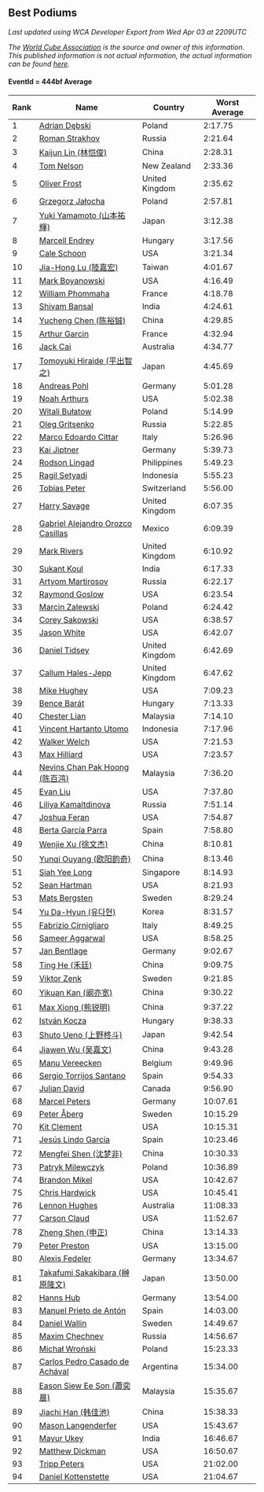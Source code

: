 ## Best Podiums

*Last updated using WCA Developer Export from Wed Apr 03 at 2209UTC*

*The [World Cube Association](https://www.worldcubeassociation.org) is the source and owner of this information. This published information is not actual information, the actual information can be found [here](https://www.worldcubeassociation.org/results).*

#### EventId = 444bf Average

|Rank|Name|Country|Worst Average|  
|--|--|--|--|  
|1|[Adrian Dębski](https://www.worldcubeassociation.org/persons/2017DEBS01)|Poland|2:17.75|  
|2|[Roman Strakhov](https://www.worldcubeassociation.org/persons/2012STRA02)|Russia|2:21.64|  
|3|[Kaijun Lin (林恺俊)](https://www.worldcubeassociation.org/persons/2013LINK01)|China|2:28.31|  
|4|[Tom Nelson](https://www.worldcubeassociation.org/persons/2013NELS01)|New Zealand|2:33.36|  
|5|[Oliver Frost](https://www.worldcubeassociation.org/persons/2012FROS01)|United Kingdom|2:35.62|  
|6|[Grzegorz Jałocha](https://www.worldcubeassociation.org/persons/2012JALO01)|Poland|2:57.81|  
|7|[Yuki Yamamoto (山本祐輝)](https://www.worldcubeassociation.org/persons/2010YAMA04)|Japan|3:12.38|  
|8|[Marcell Endrey](https://www.worldcubeassociation.org/persons/2007ENDR01)|Hungary|3:17.56|  
|9|[Cale Schoon](https://www.worldcubeassociation.org/persons/2014SCHO02)|USA|3:21.34|  
|10|[Jia-Hong Lu (陸嘉宏)](https://www.worldcubeassociation.org/persons/2007LUJI01)|Taiwan|4:01.67|  
|11|[Mark Boyanowski](https://www.worldcubeassociation.org/persons/2014BOYA01)|USA|4:16.49|  
|12|[William Phommaha](https://www.worldcubeassociation.org/persons/2015PHOM01)|France|4:18.78|  
|13|[Shivam Bansal](https://www.worldcubeassociation.org/persons/2011BANS02)|India|4:24.61|  
|14|[Yucheng Chen (陈裕铖)](https://www.worldcubeassociation.org/persons/2015CHEN49)|China|4:29.85|  
|15|[Arthur Garcin](https://www.worldcubeassociation.org/persons/2014GARC27)|France|4:32.94|  
|16|[Jack Cai](https://www.worldcubeassociation.org/persons/2014CAIJ02)|Australia|4:34.77|  
|17|[Tomoyuki Hiraide (平出智之)](https://www.worldcubeassociation.org/persons/2012HIRA01)|Japan|4:45.69|  
|18|[Andreas Pohl](https://www.worldcubeassociation.org/persons/2012POHL01)|Germany|5:01.28|  
|19|[Noah Arthurs](https://www.worldcubeassociation.org/persons/2012ARTH01)|USA|5:02.38|  
|20|[Witali Bułatow](https://www.worldcubeassociation.org/persons/2015BUAT01)|Poland|5:14.99|  
|21|[Oleg Gritsenko](https://www.worldcubeassociation.org/persons/2011GRIT01)|Russia|5:22.85|  
|22|[Marco Edoardo Cittar](https://www.worldcubeassociation.org/persons/2015CITT01)|Italy|5:26.96|  
|23|[Kai Jiptner](https://www.worldcubeassociation.org/persons/2007JIPT01)|Germany|5:39.73|  
|24|[Rodson Lingad](https://www.worldcubeassociation.org/persons/2011LING02)|Philippines|5:49.23|  
|25|[Ragil Setyadi](https://www.worldcubeassociation.org/persons/2011SETY02)|Indonesia|5:55.23|  
|26|[Tobias Peter](https://www.worldcubeassociation.org/persons/2014PETE03)|Switzerland|5:56.00|  
|27|[Harry Savage](https://www.worldcubeassociation.org/persons/2013SAVA01)|United Kingdom|6:07.35|  
|28|[Gabriel Alejandro Orozco Casillas](https://www.worldcubeassociation.org/persons/2008CASI01)|Mexico|6:09.39|  
|29|[Mark Rivers](https://www.worldcubeassociation.org/persons/2015RIVE05)|United Kingdom|6:10.92|  
|30|[Sukant Koul](https://www.worldcubeassociation.org/persons/2014KOUL01)|India|6:17.33|  
|31|[Artyom Martirosov](https://www.worldcubeassociation.org/persons/2016MART29)|Russia|6:22.17|  
|32|[Raymond Goslow](https://www.worldcubeassociation.org/persons/2014GOSL01)|USA|6:23.54|  
|33|[Marcin Zalewski](https://www.worldcubeassociation.org/persons/2011ZALE02)|Poland|6:24.42|  
|34|[Corey Sakowski](https://www.worldcubeassociation.org/persons/2011SAKO01)|USA|6:38.57|  
|35|[Jason White](https://www.worldcubeassociation.org/persons/2016WHIT16)|USA|6:42.07|  
|36|[Daniel Tidsey](https://www.worldcubeassociation.org/persons/2016TIDS01)|United Kingdom|6:42.69|  
|37|[Callum Hales-Jepp](https://www.worldcubeassociation.org/persons/2012HALE01)|United Kingdom|6:47.62|  
|38|[Mike Hughey](https://www.worldcubeassociation.org/persons/2007HUGH01)|USA|7:09.23|  
|39|[Bence Barát](https://www.worldcubeassociation.org/persons/2008BARA01)|Hungary|7:13.33|  
|40|[Chester Lian](https://www.worldcubeassociation.org/persons/2009LIAN03)|Malaysia|7:14.10|  
|41|[Vincent Hartanto Utomo](https://www.worldcubeassociation.org/persons/2010UTOM01)|Indonesia|7:17.96|  
|42|[Walker Welch](https://www.worldcubeassociation.org/persons/2011WELC01)|USA|7:21.53|  
|43|[Max Hilliard](https://www.worldcubeassociation.org/persons/2015HILL09)|USA|7:23.57|  
|44|[Nevins Chan Pak Hoong (陈百鸿)](https://www.worldcubeassociation.org/persons/2010CHAN20)|Malaysia|7:36.20|  
|45|[Evan Liu](https://www.worldcubeassociation.org/persons/2009LIUE01)|USA|7:37.80|  
|46|[Liliya Kamaltdinova](https://www.worldcubeassociation.org/persons/2012KAMA01)|Russia|7:51.14|  
|47|[Joshua Feran](https://www.worldcubeassociation.org/persons/2011FERA01)|USA|7:54.87|  
|48|[Berta García Parra](https://www.worldcubeassociation.org/persons/2014PARR02)|Spain|7:58.80|  
|49|[Wenjie Xu (徐文杰)](https://www.worldcubeassociation.org/persons/2016XUWE02)|China|8:10.81|  
|50|[Yunqi Ouyang (欧阳韵奇)](https://www.worldcubeassociation.org/persons/2007YUNQ01)|China|8:13.46|  
|51|[Siah Yee Long](https://www.worldcubeassociation.org/persons/2015LONG01)|Singapore|8:14.93|  
|52|[Sean Hartman](https://www.worldcubeassociation.org/persons/2016HART02)|USA|8:21.93|  
|53|[Mats Bergsten](https://www.worldcubeassociation.org/persons/2008BERG04)|Sweden|8:29.24|  
|54|[Yu Da-Hyun (유다현)](https://www.worldcubeassociation.org/persons/2008YUDA01)|Korea|8:31.57|  
|55|[Fabrizio Cirnigliaro](https://www.worldcubeassociation.org/persons/2008CIRN01)|Italy|8:49.25|  
|56|[Sameer Aggarwal](https://www.worldcubeassociation.org/persons/2017AGGA01)|USA|8:58.25|  
|57|[Jan Bentlage](https://www.worldcubeassociation.org/persons/2010BENT01)|Germany|9:02.67|  
|58|[Ting He (禾廷)](https://www.worldcubeassociation.org/persons/2015HETI01)|China|9:09.75|  
|59|[Viktor Zenk](https://www.worldcubeassociation.org/persons/2016ZENK01)|Sweden|9:21.85|  
|60|[Yikuan Kan (阚亦宽)](https://www.worldcubeassociation.org/persons/2015KANY01)|China|9:30.22|  
|61|[Max Xiong (熊锐明)](https://www.worldcubeassociation.org/persons/2015XION03)|China|9:37.22|  
|62|[István Kocza](https://www.worldcubeassociation.org/persons/2005KOCZ01)|Hungary|9:38.33|  
|63|[Shuto Ueno (上野柊斗)](https://www.worldcubeassociation.org/persons/2008UENO01)|Japan|9:42.54|  
|64|[Jiawen Wu (吴嘉文)](https://www.worldcubeassociation.org/persons/2010WUJI01)|China|9:43.28|  
|65|[Manu Vereecken](https://www.worldcubeassociation.org/persons/2010VERE01)|Belgium|9:49.96|  
|66|[Sergio Torrijos Santano](https://www.worldcubeassociation.org/persons/2013SANT13)|Spain|9:54.33|  
|67|[Julian David](https://www.worldcubeassociation.org/persons/2010DAVI06)|Canada|9:56.90|  
|68|[Marcel Peters](https://www.worldcubeassociation.org/persons/2012PETE03)|Germany|10:07.61|  
|69|[Peter Åberg](https://www.worldcubeassociation.org/persons/2013ABER01)|Sweden|10:15.29|  
|70|[Kit Clement](https://www.worldcubeassociation.org/persons/2008CLEM01)|USA|10:15.31|  
|71|[Jesús Lindo García](https://www.worldcubeassociation.org/persons/2013GARC08)|Spain|10:23.46|  
|72|[Mengfei Shen (沈梦非)](https://www.worldcubeassociation.org/persons/2018SHEN07)|China|10:30.33|  
|73|[Patryk Milewczyk](https://www.worldcubeassociation.org/persons/2014MILE01)|Poland|10:36.89|  
|74|[Brandon Mikel](https://www.worldcubeassociation.org/persons/2011MIKE01)|USA|10:42.67|  
|75|[Chris Hardwick](https://www.worldcubeassociation.org/persons/2003HARD01)|USA|10:45.41|  
|76|[Lennon Hughes](https://www.worldcubeassociation.org/persons/2017HUGH04)|Australia|11:08.33|  
|77|[Carson Claud](https://www.worldcubeassociation.org/persons/2015CLAU02)|USA|11:52.67|  
|78|[Zheng Shen (申正)](https://www.worldcubeassociation.org/persons/2017SHEN06)|China|13:14.33|  
|79|[Peter Preston](https://www.worldcubeassociation.org/persons/2017PRES02)|USA|13:15.00|  
|80|[Alexis Fedeler](https://www.worldcubeassociation.org/persons/2015FEDE01)|Germany|13:34.67|  
|81|[Takafumi Sakakibara (榊原隆文)](https://www.worldcubeassociation.org/persons/2017SAKA04)|Japan|13:50.00|  
|82|[Hanns Hub](https://www.worldcubeassociation.org/persons/2013HUBH01)|Germany|13:54.00|  
|83|[Manuel Prieto de Antón](https://www.worldcubeassociation.org/persons/2015ANTO04)|Spain|14:03.00|  
|84|[Daniel Wallin](https://www.worldcubeassociation.org/persons/2013WALL03)|Sweden|14:49.67|  
|85|[Maxim Chechnev](https://www.worldcubeassociation.org/persons/2011CHEC01)|Russia|14:56.67|  
|86|[Michał Wroński](https://www.worldcubeassociation.org/persons/2015WRON01)|Poland|15:23.33|  
|87|[Carlos Pedro Casado de Achával](https://www.worldcubeassociation.org/persons/2012ACHA01)|Argentina|15:34.00|  
|88|[Eason Siew Ee Son (蕭奕晨)](https://www.worldcubeassociation.org/persons/2009SIEW02)|Malaysia|15:35.67|  
|89|[Jiachi Han (韩佳池)](https://www.worldcubeassociation.org/persons/2014HANJ02)|China|15:38.33|  
|90|[Mason Langenderfer](https://www.worldcubeassociation.org/persons/2013LANG03)|USA|15:43.67|  
|91|[Mayur Ukey](https://www.worldcubeassociation.org/persons/2014UKEY01)|India|16:46.67|  
|92|[Matthew Dickman](https://www.worldcubeassociation.org/persons/2013DICK01)|USA|16:50.67|  
|93|[Tripp Peters](https://www.worldcubeassociation.org/persons/2017PETE04)|USA|21:02.00|  
|94|[Daniel Kottenstette](https://www.worldcubeassociation.org/persons/2012KOTT01)|USA|21:04.67|  
